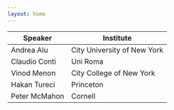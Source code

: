 ```yaml
---
layout: home
---
```

<div class="table">
<table class="table-bordered table-hover">
  <thead>
    <tr>
      <th>Speaker</th>
      <th>Institute</th>
    </tr>
  </thead>
  <tbody>
    <tr>
      <td>Andrea Alu</td>
      <td>City University of New York</td>
    </tr>
    <tr>
      <td>Claudio Conti</td>
      <td>Uni Roma</td>
    </tr>
    <tr>
      <td>Vinod Menon</td>
      <td>City College of New York</td>
    </tr>
    <tr>
      <td>Hakan Tureci</td>
      <td>Princeton</td>
    </tr>
    <tr>
      <td>Peter McMahon</td>
      <td>Cornell</td>
    </tr>
  </tbody>
</table>
</div>
